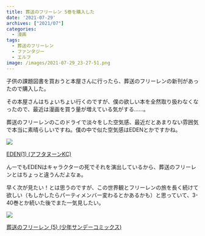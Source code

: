 ```yaml
---
title: 葬送のフリーレン 5巻を購入した
date: '2021-07-29'
archives: ["2021/07"]
categories:
  - 漫画
tags:
  - 葬送のフリーレン
  - ファンタジー
  - エルフ
image: /images/2021-07-29_23-27-51.png
---
```

子供の課題図書を買おうと本屋さんに行ったら、葬送のフリーレンの新刊があったので購入した。

その本屋さんはちょいちょい行くのですが、僕の欲しい本を全然取り扱わなくなったので、最近は漫画を買う量が増えている気がする……。

葬送のフリーレンのこのドライで淡々をした空気感、最近だとあまりない雰囲気で本当に素晴らしいですね。僕の中で似た空気感はEDENとかですかね。

<div class="amazfy">
<a href="https://www.amazon.co.jp/dp/4063141764?tag=t4traw-22">
<img src="https://ws-fe.amazon-adsystem.com/widgets/q?_encoding=UTF8&ASIN=4063141764&Format=_SL250_&ID=AsinImage&MarketPlace=JP&ServiceVersion=20070822&WS=1&tag=t4traw-22&language=ja_JP">
<p>EDEN(1) (アフタヌーンKC)</p>
</a>
</div>

んーでもEDENはキャラクターの死でそれを演出しているから、葬送のフリーレンとはちょっと違うんだよなぁ。

早く次が見たい！とは思うのですが、この世界観とフリーレンの旅を長く続けて欲しい（もしかしたらパーティメンバー変わるとかあるかも）と思っていて、3-40巻とか続いた後でまた一気見したい。

<div class="amazfy">
<a href="https://www.amazon.co.jp/dp/B097Y2XPB7?tag=t4traw-22">
<img src="https://ws-fe.amazon-adsystem.com/widgets/q?_encoding=UTF8&ASIN=B097Y2XPB7&Format=_SL250_&ID=AsinImage&MarketPlace=JP&ServiceVersion=20070822&WS=1&tag=t4traw-22&language=ja_JP">
<p>葬送のフリーレン (5) (少年サンデーコミックス)</p>
</a>
</div>

